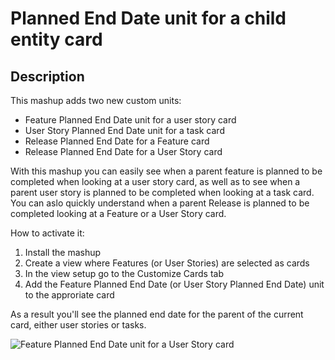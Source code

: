 # Planned End Date unit for a child entity card

## Description

This mashup adds two new custom units:

* Feature Planned End Date unit for a user story card
* User Story Planned End Date unit for a task card
* Release Planned End Date for a Feature card
* Release Planned End Date for a User Story card

With this mashup you can easily see when a parent feature is planned to be completed when looking at a user story card, as well as to see when a parent user story is planned to be completed when looking at a task card. You can aslo quickly understand when a parent Release is planned to be completed looking at a Feature or a User Story card.

How to activate it:

1. Install the mashup
2. Create a view where Features (or User Stories) are selected as cards
3. In the view setup go to the Customize Cards tab 
4. Add the Feature Planned End Date (or User Story Planned End Date) unit to the approriate card

As a result you'll see the planned end date for the parent of the current card, either user stories or tasks.

![Feature Planned End Date unit for a User Story card](https://raw.githubusercontent.com/TargetProcess/TP3MashupLibrary/master/Feature%20Planned%20End%20Date%20unit%20for%20a%20User%20Story%20card/screen.jpg)

